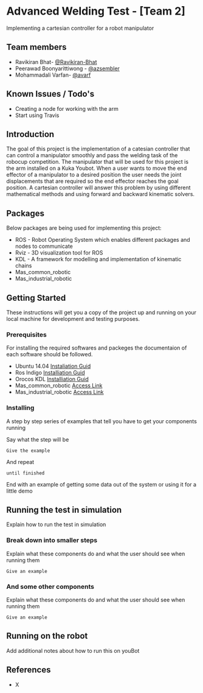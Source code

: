 # Advanced Welding Test - [Team 2]
Implementing a cartesian controller for a robot manipulator


## Team members
*   Ravikiran Bhat- [@Ravikiran-Bhat](https://github.com/Ravikiran-Bhat-Git)
*   Peerawad Boonyarittiwong - [@azsembler](https://github.com/azsembler)
*   Mohammadali Varfan- [@avarf](https://github.com/avarf)


## Known Issues / Todo's

-   Creating a node for working with the arm
-   Start using Travis

## Introduction
The goal of this project is the implementation of a catesian controller that can control a manipulator smoothly and pass the welding task of the robocup competition.
The manipulator that will be used for this project is the arm installed on a Kuka Youbot.
When a user wants to move the end effector of a manipulator to a desired position the user needs the joint displacements that are required so the end effector reaches the goal position. A cartesian controller will answer this problem by using different mathematical methods and using forward and backward kinematic solvers.

## Packages
Below packages are being used for implementing this project:

*   ROS - Robot Operating System which enables different packages and nodes to communicate
*   Rviz - 3D visualization tool for ROS
*   KDL - A framework for modelling and implementation of kinematic chains
*   Mas_common_robotic
*   Mas_industrial_robotic


## Getting Started

These instructions will get you a copy of the project up and running on your local machine for development and testing purposes.

### Prerequisites

For installing the required softwares and packeges the documentaion of each software should be followed.

*   Ubuntu 14.04 [Instaliation Guid](https://tutorials.ubuntu.com/tutorial/tutorial-install-ubuntu-desktop#0)
*   Ros Indigo [Installiation Guid](http://wiki.ros.org/indigo/Installation/Ubuntu)
*   Orocos KDL [Installiation Guid](https://github.com/orocos/orocos_kinematics_dynamics/blob/master/orocos_kdl/INSTALL)
*   Mas_common_robotic [Access Link](https://mas.b-it-center.de/gitgate/mas-group/mas_common_robotics)
*   Mas_industrial_robotic [Access Link](https://mas.b-it-center.de/gitgate/mas-group/mas_industrial_robotics)



### Installing

A step by step series of examples that tell you have to get your components running

Say what the step will be

```
Give the example
```

And repeat

```
until finished
```

End with an example of getting some data out of the system or using it for a little demo

## Running the test in simulation

Explain how to run the test in simulation

### Break down into smaller steps

Explain what these components do and what the user should see when running them

```
Give an example
```

### And some other components

Explain what these components do and what the user should see when running them

```
Give an example
```

## Running on the robot

Add additional notes about how to run this on youBot


## References
*   X
